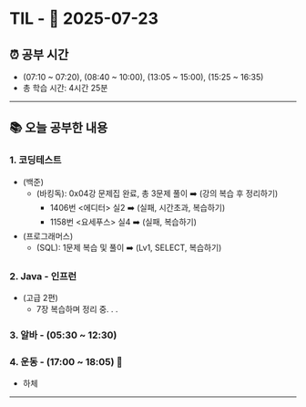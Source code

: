 # TIL - 📅 2025-07-23

## ⏰ 공부 시간
- (07:10 ~ 07:20), (08:40 ~ 10:00), (13:05 ~ 15:00), (15:25 ~ 16:35)
- 총 학습 시간: 4시간 25분

---

## 📚 오늘 공부한 내용
### 1. 코딩테스트
- (백준)
  - (바킹독): 0x04강 문제집 완료, 총 3문제 풀이 ➡️ (강의 복습 후 정리하기)
    - 1406번 <에디터> 실2 ➡️ (실패, 시간초과, 복습하기)
    - 1158번 <요세푸스> 실4 ➡️ (실패, 복습하기)
- (프로그래머스)
  - (SQL): 1문제 복습 및 풀이 ➡️ (Lv1, SELECT, 복습하기)

### 2. Java - 인프런
- (고급 2편)
  - 7장 복습하며 정리 중. . .

### 3. 알바 - (05:30 ~ 12:30)

### 4. 운동 - (17:00 ~ 18:05) 👟
- 하체

---
